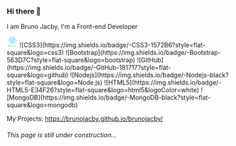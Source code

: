 ### Hi there 👋

I am Bruno Jacby,
I'm a Front-end Developer

<img src="https://raw.githubusercontent.com/devicons/devicon/master/icons/react/react-original-wordmark.svg" alt="react" width="25" height="25" />
![CSS3](https://img.shields.io/badge/-CSS3-1572B6?style=flat-square&logo=css3)
![Bootstrap](https://img.shields.io/badge/-Bootstrap-563D7C?style=flat-square&logo=bootstrap)
![GitHub](https://img.shields.io/badge/-GitHub-181717?style=flat-square&logo=github)
![Nodejs](https://img.shields.io/badge/-Nodejs-black?style=flat-square&logo=Node.js)
![HTML5](https://img.shields.io/badge/-HTML5-E34F26?style=flat-square&logo=html5&logoColor=white)
![MongoDB](https://img.shields.io/badge/-MongoDB-black?style=flat-square&logo=mongodb)

My Projects:
https://brunojacby.github.io/brunojacby/


###### This page is still under construction...
